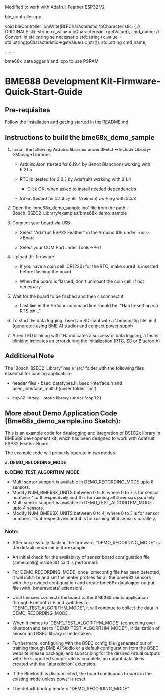 Modified to work with Adafruit Feather ESP32 V2

ble_controller.cpp

void bleController::onWrite(BLECharacteristic *pCharacteristic)
{
	// ORIGINALE std::string rx_value = pCharacteristic->getValue(), cmd_name;
  // Converti in std::string se necessario
  std::string rx_value = std::string(pCharacteristic->getValue().c_str());
  std::string cmd_name;

  .......

bme68x_datalogger.h and .cpp to use PSRAM


# BME688 Development Kit-Firmware-Quick-Start-Guide

## Pre-requisites

Follow the Installation and getting started in the [README.md](../../README.md).

## Instructions to build the **bme68x_demo_sample**

1. Install the following Arduino libraries under Sketch->Include Library->Manage Libraries

	- ArduinoJson (tested for 6.19.4 by Benoit Blanchon)
   working with 6.21.5

	- RTClib (tested for 2.0.3 by Adafruit)
   workiing with 2.1.4

    	- Click OK, when asked to install needed dependencies

	- SdFat (tested for 2.1.2 by Bill Greiman)
  working with 2.2.3

2. Open the 'bme68x_demo_sample.ino' file from the path - Bosch_BSEC2_Library/examples/bme68x_demo_sample

3. Connect your board via USB

	- Select "Adafruit ESP32 Feather" in the Arduino IDE under Tools->Board

	- Select your COM Port under Tools->Port

5. Upload the firmware

	- If you have a coin cell (CR1220) for the RTC, make sure it is inserted before flashing the board

	- When the board is flashed, don't unmount the coin cell, if not necessary

5. Wait for the board to be flashed and then disconnect it

	- Last line in the Arduino command line should be: "Hard resetting via RTS pin..."

6. To start the data logging, insert an SD-card with a '.bmeconfig file' in it (generated using BME AI studio) and connect power supply
  
7. A red LED blinking with 1Hz indicates a successful data logging, a faster blinking indicates an error during the initialization (RTC, SD or Bluetooth)

## Additional Note

The 'Bosch_BSEC2_Library' has a 'src' folder with the following files essential for running application-

- header files - bsec_datatypes.h, bsec_interface.h and bsec_interface_multi.h(under folder 'inc')

- esp32 library - static library (under 'esp32')

## More about Demo Application Code (Bme68x_demo_sample.ino Sketch):

This is an example code for datalogging and integration of BSEC2x library in BME688 development kit,
which has been designed to work with Adafruit ESP32 Feather Board.

The example code will primarily operate in two modes-

**a. DEMO_RECORDING_MODE**

**b. DEMO_TEST_ALGORITHM_MODE**

- Multi sensor support is available in DEMO_RECORDING_MODE upto 8 sensors.
- Modify NUM_BME68X_UNITS between 0 to 8, where 0 to 7 is for sensor numbers 1 to 8 respectively and 8 is for running all 8 sensors parallely.
- Multi sensor support is available in DEMO_TEST_ALGORITHM_MODE upto 4 sensors.
- Modify NUM_BME68X_UNITS between 0 to 4, where 0 to 3 is for sensor numbers 1 to 4 respectively and 4 is for running all 4 sensors parallely.

### Note:

- After successfully flashing the firmware, "DEMO_RECORDING_MODE" is the default mode set in the example.

- An initial check for the availability of sensor board configuration file (.bmeconfig) inside SD card is performed.

- For DEMO_RECORDING_MODE, once .bmeconfig file has been detected, it will initialize and set the heater profiles for all the bme688 sensors with the provided configuration and create bme68x datalogger output file (with '.bmerawdata' extension).

- Until the user connects the board to the BME688 demo application through Bluetooth LE and switches to "DEMO_TEST_ALGORITHM_MODE", it will continue to collect the data in DEMO_RECORDING_MODE.

- When it comes to 'DEMO_TEST_ALGORITHM_MODE' (connecting over bluetooth and set to "DEMO_TEST_ALGORITHM_MODE"), initialization of sensor and BSEC library is undertaken.

- Furthermore, configuring with the BSEC config file (generated out of training through BME AI Studio or a default configuration from the BSEC website release package) and subscribing for the desired virtual outputs with the supported sample rate is complete, an output data file is created with the '.aiprediction' extension.

- If the Bluetooth is disconnected, the board continuous to work in the existing mode unless power is reset.

- The default bootup mode is "DEMO_RECORDING_MODE".